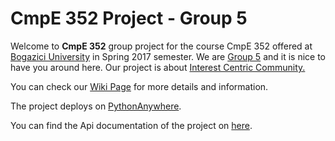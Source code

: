 # CmpE 352 Project - Group 5

Welcome to **CmpE 352** group project for the course CmpE 352 offered at [Bogazici University](http://www.boun.edu.tr/en_US) in Spring 2017 semester. We are [Group 5](https://github.com/bounswe/bounswe2017group5/wiki/Group-Members) and it is nice to have you around here. Our project is about [Interest Centric Community.](https://github.com/bounswe/bounswe2017group5/blob/master/projectDescription.pdf) <br>

You can check our [Wiki Page](https://github.com/bounswe/bounswe2017group5/wiki) for more details and information.

The project deploys on [PythonAnywhere](http://swegroup5.pythonanywhere.com/).

You can find the Api documentation of the project on [here](http://swegroup5.pythonanywhere.com/docs/).

